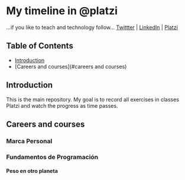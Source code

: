 # My timeline in @platzi

...if you like to teach and technology follow...
[Twittter](https://twitter.com/alexredondo) | [LinkedIn](https://www.linkedin.com/in/alexander-fabian-redondo-florez-990596b/) | [Platzi](https://platzi.com/@alexredondo/)

## Table of Contents

- [Introduction](#introduction)
- [Careers and courses](#careers and courses)

<!-- - [latest version URL support](#latest-version-url-support)
- [API usage](#api-usage)
- [Extensions, Plugins, Resources](#extensions-plugins-resources)
- [Contributors](#contributors)
- [Sponsors](#sponsors)
- [License](#license)
 -->

## Introduction

This is the main repository. My goal is to record all exercises in classes Platzi and watch the progress as time passes.


## Careers and courses

### Marca Personal

### Fundamentos de Programación

#### Peso en otro planeta
